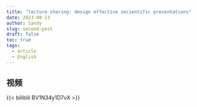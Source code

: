 ```yaml
---
title: "lecture sharing: design effective secientific presentations"
date: 2023-08-13
author: Sandy
slug: second-post
draft: false
toc: true
tags:
  - article
  - English
---
```




## 视频

{{< bilibili BV1N34y1D7vX >}}